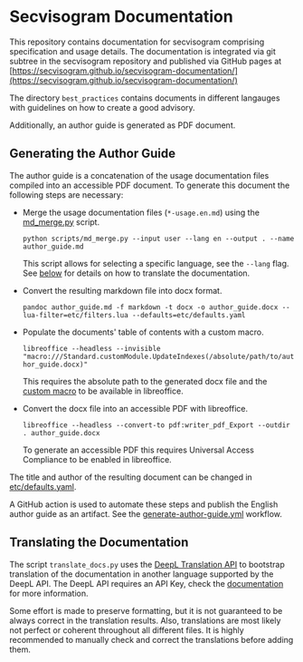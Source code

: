 # Secvisogram Documentation

This repository contains documentation for secvisogram comprising specification and usage details.
The documentation is integrated via git subtree in the secvisogram repository and published via GitHub pages at
[https://secvisogram.github.io/secvisogram-documentation/](https://secvisogram.github.io/secvisogram-documentation/)

The directory `best_practices` contains documents in different langauges with guidelines on how to create a good advisory.

Additionally, an author guide is generated as PDF document.

## Generating the Author Guide

The author guide is a concatenation of the usage documentation files compiled into an accessible PDF document.
To generate this document the following steps are necessary:

* Merge the usage documentation files (`*-usage.en.md`) using the
  [md_merge.py](https://github.com/secvisogram/secvisogram-documentation/blob/main/scripts/md_merge.py) script.

  `python scripts/md_merge.py --input user --lang en --output . --name author_guide.md`

  This script allows for selecting a specific language, see the `--lang` flag.
  See [below](#translating-the-documentation) for details on how to translate the documentation.

* Convert the resulting markdown file into docx format.

  `pandoc author_guide.md -f markdown -t docx -o author_guide.docx --lua-filter=etc/filters.lua --defaults=etc/defaults.yaml`

* Populate the documents' table of contents with a custom macro.

  `libreoffice --headless --invisible "macro:///Standard.customModule.UpdateIndexes(/absolute/path/to/author_guide.docx)"`

  This requires the absolute path to the generated docx file and the
  [custom macro](https://github.com/secvisogram/secvisogram-documentation/blob/main/etc/customModule.xba) to be
  available in libreoffice.

* Convert the docx file into an accessible PDF with libreoffice.

  `libreoffice --headless --convert-to pdf:writer_pdf_Export --outdir . author_guide.docx`

  To generate an accessible PDF this requires Universal Access Compliance to be enabled in libreoffice.

The title and author of the resulting document can be changed in
[etc/defaults.yaml](https://github.com/secvisogram/secvisogram-documentation/blob/main/etc/defaults.yaml).

A GitHub action is used to automate these steps and publish the English author guide as an artifact.
See the [generate-author-guide.yml](https://github.com/secvisogram/secvisogram-documentation/blob/main/.github/workflows/generate-author-guide.yml) workflow.

## Translating the Documentation

The script `translate_docs.py` uses the [DeepL Translation API](https://www.deepl.com/pro-api) to bootstrap translation
of the documentation in another language supported by the DeepL API. The DeepL API requires an API Key, check the
[documentation](https://www.deepl.com/pro-api?cta=header-pro-api) for more information.

Some effort is made to preserve formatting, but it is not guaranteed to be always correct in the translation results.
Also, translations are most likely not perfect or coherent throughout all different files.
It is highly recommended to manually check and correct the translations before adding them.
